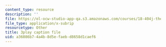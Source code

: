 ```yaml
---
content_type: resource
description: ''
file: https://ol-ocw-studio-app-qa.s3.amazonaws.com/courses/18-404j-theory-of-computation-fall-2020/a36086b74a4b8d5efaebd8658d1caef6_aVv9WXwW95w.srt
file_type: application/x-subrip
resourcetype: Other
title: 3play caption file
uid: a36086b7-4a4b-8d5e-faeb-d8658d1caef6
---
```

